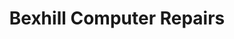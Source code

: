 ---
title: "Bexhill Computer Repairs"
url: /bexhill-on-sea/bexhill-computer-repairs/
shop: computer
---